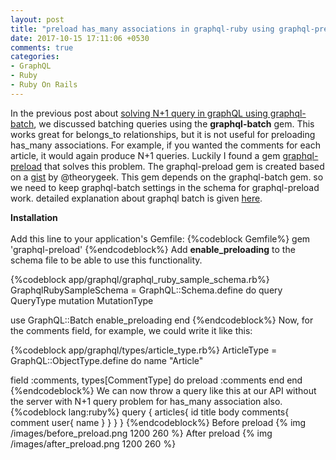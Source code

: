 ```yaml
---
layout: post
title: "preload has_many associations in graphql-ruby using graphql-preload"
date: 2017-10-15 17:11:06 +0530
comments: true
categories:
- GraphQL
- Ruby
- Ruby On Rails
---
```


<div class='post'>
  <div dir="ltr" style="text-align: left;" trbidi="on">
<p>In the previous post about <a href='http://tech.eshaiju.in/blog/2017/05/09/solving-n-plus-1-query-in-graphql-using-graphql-batch/'>solving N+1 query in graphQL using graphql-batch</a>, we discussed batching queries using the <strong> graphql-batch</strong> gem. This works great for belongs_to relationships, but it is not useful for preloading has_many associations. For example, if you wanted the comments for each article, it would again produce N+1 queries. Luckily I found a gem <a href='https://github.com/ConsultingMD/graphql-preload'> graphql-preload</a> that solves this problem. The graphql-preload gem is created based on a <a href='https://gist.github.com/theorygeek/a1a59a2bf9c59e4b3706ac68d12c8434'>gist</a> by @theorygeek. This gem depends on the graphql-batch gem. so we need to keep graphql-batch settings in the schema for graphql-preload work. detailed explanation about graphql batch is given <a href='http://tech.eshaiju.in/blog/2017/05/09/solving-n-plus-1-query-in-graphql-using-graphql-batch'>here</a>.
</p>
<strong>Installation</strong>
<br/><br/>
Add this line to your application's Gemfile:
{%codeblock Gemfile%}
gem 'graphql-preload'
{%endcodeblock%}
Add <strong>enable_preloading</strong> to the schema file to be able to use this functionality.

{%codeblock app/graphql/graphql_ruby_sample_schema.rb%}
GraphqlRubySampleSchema = GraphQL::Schema.define do
  query QueryType
  mutation MutationType

  use GraphQL::Batch
  enable_preloading
end
{%endcodeblock%}
Now, for the comments field, for example, we could write it like this:

{%codeblock app/graphql/types/article_type.rb%}
ArticleType = GraphQL::ObjectType.define do
  name "Article"

  field :comments, types[CommentType] do
    preload :comments
  end
end
{%endcodeblock%}
We can now throw a query like this at our API without the server with N+1 query problem for has_many association also.
{%codeblock lang:ruby%}
query {
  articles{
    id
    title
    body
    comments{
      comment
      user{
        name
      }
    }
  }
}
{%endcodeblock%}
Before preload
{% img /images/before_preload.png 1200 260 %}
After preload
{% img /images/after_preload.png 1200 260 %}
  </div>
</div>
